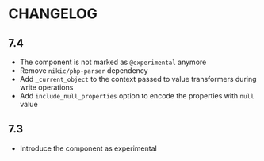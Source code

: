 CHANGELOG
=========

7.4
---

 * The component is not marked as `@experimental` anymore
 * Remove `nikic/php-parser` dependency
 * Add `_current_object` to the context passed to value transformers during write operations
 * Add `include_null_properties` option to encode the properties with `null` value

7.3
---

 * Introduce the component as experimental
